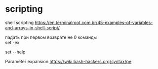 scripting
=========

shell scripting
https://en.terminalroot.com.br/45-examples-of-variables-and-arrays-in-shell-script/

падать при первом возврате не 0 команды  
set -ex

set --help

Parameter expansion
https://wiki.bash-hackers.org/syntax/pe